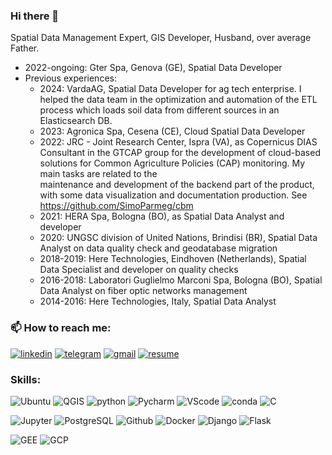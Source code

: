 ### Hi there 👋

<!--
**SimoParmeg/SimoParmeg** is a ✨ _special_ ✨ repository because its `README.md` (this file) appears on your GitHub profile.

Here are some ideas to get you started:

- 🔭 I’m currently working on ...
- 🌱 I’m currently learning ...
- 👯 I’m looking to collaborate on ...
- 🤔 I’m looking for help with ...
- 💬 Ask me about ...
- 📫 How to reach me: ...
- 😄 Pronouns: ...
- ⚡ Fun fact: ...
-->
Spatial Data Management Expert, GIS Developer, Husband, over average Father.
- 2022-ongoing: Gter Spa, Genova (GE), Spatial Data Developer 
- Previous experiences:
  -  2024: VardaAG, Spatial Data Developer for ag tech enterprise. I helped the data team in the optimization and automation of the ETL process which loads soil data from different sources in an Elasticsearch DB.
  -  2023: Agronica Spa, Cesena (CE), Cloud Spatial Data Developer
  -  2022: JRC - Joint Research Center, Ispra (VA), as Copernicus DIAS Consultant in the GTCAP group for the development of cloud-based solutions for Common Agriculture Policies (CAP) monitoring. My main tasks are related to the     
  maintenance and development of the backend part of the product, with some data visualization and documentation production. See https://github.com/SimoParmeg/cbm
  -  2021: HERA Spa, Bologna (BO), as Spatial Data Analyst and developer
  -  2020: UNGSC division of United Nations, Brindisi (BR), Spatial Data Analyst on data quality check and geodatabase migration
  -  2018-2019: Here Technologies, Eindhoven (Netherlands), Spatial Data Specialist and developer on quality checks
  -  2016-2018: Laboratori Guglielmo Marconi Spa, Bologna (BO), Spatial Data Analyst on fiber optic networks management
  -  2014-2016: Here Technologies, Italy, Spatial Data Analyst

### 📫 How to reach me: 
[<img alt="linkedin" src="https://img.shields.io/badge/Linked_In-0077B5?style=for-the-badge&logo=LinkedIn&logoColor=white" style="max-width: 100%;" />](https://www.linkedin.com/in/simone-parmeggiani/)  [<img alt="telegram" src="https://img.shields.io/badge/-Telegram-lightblue?style=for-the-badge&logo=telegram" style="max-width: 100%;"/>](https://t.me/Strategies_Against_Architecture) [<img alt="gmail" src="https://img.shields.io/badge/-Gmail-white?style=for-the-badge&logo=gmail" style="max-width: 100%;"/>](mailto:parmeggiani.simone@gmail.com?subject=GitHub) [<img alt="resume" src="https://img.shields.io/badge/Resume-4285F4?style=for-the-badge&logo=read-the-docs&logoColor=white" style="max-width: 100%;" />](https://drive.google.com/file/d/1vjEowjCz1kVGvW_hNRzpQ1katyarPH0l/view?usp=drive_link)

### Skills:
![Ubuntu](https://img.shields.io/badge/Linux-red?style=for-the-badge&logo=linux&logoColor=black)  ![QGIS](https://img.shields.io/badge/-QGIS-grey?style=for-the-badge&logo=qgis&link=https://qgis.org/en/site/) ![python](https://img.shields.io/badge/-Python-blue?style=for-the-badge&logo=python&logoColor=gold)  ![Pycharm](https://img.shields.io/badge/-PyCharm-008080?style=for-the-badge&logo=pycharm&logoColor=green&link=https://www.jetbrains.com/pycharm/) ![VScode](https://img.shields.io/badge/-VScode-181717?style=for-the-badge&logo=visual-studio-code&logoColor=blue&link=https://visualstudio.microsoft.com/) ![conda](https://img.shields.io/badge/-conda-grey?style=for-the-badge&logo=anaconda)  ![C](https://img.shields.io/badge/-%20%20C%20%20-00599C?style=for-the-badge&logo=C)

![Jupyter](https://img.shields.io/badge/-Jupyter-008080?style=for-the-badge&logo=jupyter)  ![PostgreSQL](https://img.shields.io/badge/-PostgreSQL-336791?style=for-the-badge&&logo=postgresql&logoColor=white)   ![Github](https://img.shields.io/badge/-GitHub-181717?style=for-the-badge&logo=github&link=https://github.com/SimoParmeg)  ![Docker](https://img.shields.io/badge/-Docker-lightblue?style=for-the-badge&logo=docker) ![Django](https://img.shields.io/badge/-Django-darkgreen?style=for-the-badge&logo=django&logoColor=white&link=https://www.djangoproject.com/) ![Flask](https://img.shields.io/badge/-Flask-181717?style=for-the-badge&logo=flask&logoColor=white&link=https://flask.palletsprojects.com/en/2.2.x/) 

![GEE](https://img.shields.io/badge/-GEE-blue?style=for-the-badge&logo=google-earth-engine&logoColor=white&link=https://earthengine.google.com/) ![GCP](https://img.shields.io/badge/-gcloud-yellow?style=for-the-badge&logo=google-cloud&link=https://earthengine.google.com/)


